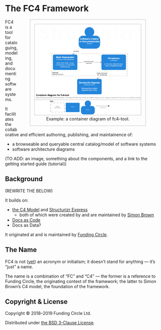 # The FC4 Framework

<figure style="float: right; border: 1px solid silver; padding: 1em; margin-top: 0; text-align: center;">
  <img src="tool/fc4-tool-02-container.png"
       width="350" height="299"
       style="border: 1px solid silver;"
       alt="Example: a container diagram of fc4-tool."
       title="Example: a container diagram of fc4-tool.">
  <figcaption>Example: a container diagram of fc4-tool.</figcaption>
</figure>

FC4 is a tool for cataloguing, modeling, and documenting software systems.

It facilitates the collaborative and efficient authoring, publishing, and maintainence of:

* a browseable and queryable central catalog/model of software systems
* software architecture diagrams

(TO ADD: an image, something about the components, and a link to the getting started guide (tutorial))

## Background

(REWRITE THE BELOW)

It builds on:

* [the C4 Model][c4-model] and [Structurizr Express][structurizr-express]
  * both of which were created by and are maintained by [Simon Brown][simon-brown]
* [Docs as Code][docs-as-code]
* Docs as Data?

It originated at and is maintained by [Funding Circle](fc-engineering-blog).


## The Name

FC4 is not ([yet][backronym]) an acronym or initialism; it doesn’t stand for anything — it’s “just”
a name.

The name is a combination of “FC” and “C4” — the former is a reference to Funding Circle, the
originating context of the framework; the latter to Simon Brown’s C4 model, the foundation of the
framework.

## Copyright & License

Copyright © 2018–2019 Funding Circle Ltd.

Distributed under [the BSD 3-Clause License][license].

[backronym]: https://en.wikipedia.org/wiki/Backronym
[c4-model]: https://c4model.com/
[docs-as-code]: https://www.writethedocs.org/guide/docs-as-code/
[fc-engineering-blog]: https://engineering.fundingcircle.com/
[license]: https://github.com/FundingCircle/fc4-framework/blob/master/LICENSE
[new-issue]: https://github.com/FundingCircle/fc4-framework/issues/new
[simon-brown]: http://simonbrown.je/
[structurizr-express]: https://structurizr.com/express
